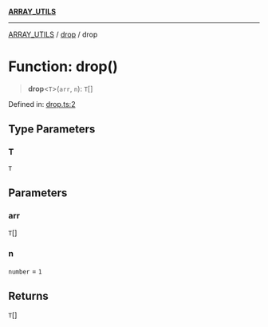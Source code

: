 [**ARRAY_UTILS**](../../README.md)

***

[ARRAY_UTILS](../../README.md) / [drop](../README.md) / drop

# Function: drop()

> **drop**\<`T`\>(`arr`, `n`): `T`[]

Defined in: [drop.ts:2](https://github.com/dailker/everyutil/blob/41b2b91e0d43fdbbea18f7ea0bcf4029dd413f41/src/array/drop.ts#L2)

## Type Parameters

### T

`T`

## Parameters

### arr

`T`[]

### n

`number` = `1`

## Returns

`T`[]
